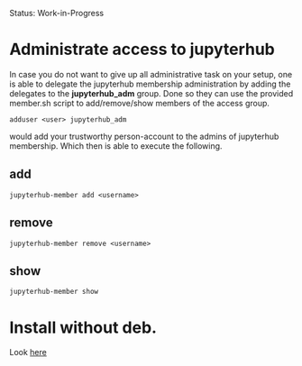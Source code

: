 
Status: Work-in-Progress

# Administrate access to jupyterhub

In case you do not want to give up all administrative task on your setup, one is able to delegate the jupyterhub membership administration by adding the delegates to the **jupyterhub_adm** group. Done so they can use the provided member.sh script to add/remove/show members of the access group.

```
adduser <user> jupyterhub_adm
```

would add your trustworthy person-account to the admins of jupyterhub membership. Which then is able to execute the following.

## add
```
jupyterhub-member add <username>
```

## remove
```
jupyterhub-member remove <username>
```

## show
```
jupyterhub-member show
```

# Install without deb.

Look [here](install-without-deb.html)

